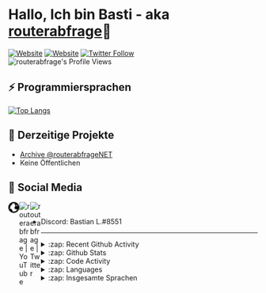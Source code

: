 # Hallo, Ich bin Basti - aka [routerabfrage][Website]👋
[![Website](https://img.shields.io/website?label=bastianleicht.com&style=for-the-badge&url=https%3A%2F%2Fbastianleicht.com)](https://bastianleicht.com)
[![Website](https://img.shields.io/website?label=bastianleicht.de&style=for-the-badge&url=https%3A%2F%2Fbastianleicht.de)](https://bastianleicht.de)
[![Twitter Follow](https://img.shields.io/twitter/follow/bastianleicht?color=1DA1F2&logo=twitter&style=for-the-badge)](https://twitter.com/intent/follow?original_referer=https%3A%2F%2Fgithub.com%2Frouterabfrage&screen_name=bastianleicht)
<br/>
![routerabfrage's Profile Views](https://komarev.com/ghpvc/?username=routerabfrage&style=flat-square)

## ⚡ Programmiersprachen
[![Top Langs](https://github-readme-stats.vercel.app/api/top-langs/?username=routerabfrage&theme=dark)](https://github.com/anuraghazra/github-readme-stats)

## 📑 Derzeitige Projekte
- [Archive @routerabfrageNET][Archive]
- Keine Öffentlichen

## 🤖 Social Media
[<img align="left" alt="routerabfrage.net" width="22px" src="https://raw.githubusercontent.com/iconic/open-iconic/master/svg/globe.svg" />][Website]
[<img align="left" alt="routerabfrage | YouTube" width="22px" src="https://cdn.jsdelivr.net/npm/simple-icons@v3/icons/youtube.svg" />][YouTube]
[<img align="left" alt="routerabfrage | Twitter" width="22px" src="https://cdn.jsdelivr.net/npm/simple-icons@v3/icons/twitter.svg" />][Twitter]
<br/>
- Discord: Bastian L.#8551
---
<details>
  <summary>:zap: Recent Github Activity</summary>
<!--START_SECTION:activity-->
1. 🎉 Merged PR [#2](https://github.com/routerabfrage/Logger-Bot/pull/2) in [routerabfrage/Logger-Bot](https://github.com/routerabfrage/Logger-Bot)
2. 🎉 Merged PR [#1](https://github.com/routerabfrage/Logger-Bot/pull/1) in [routerabfrage/Logger-Bot](https://github.com/routerabfrage/Logger-Bot)
<!--END_SECTION:activity-->
</details>

<details>
  <summary>:zap: Github Stats</summary>
  <img align="left" alt="routerabfrage's GitHub Stats" src="https://github-readme-stats.routerabfrage.vercel.app/api?username=routerabfrage&show_icons=true&theme=dark" />
</details>

<details>
  <summary>:zap: Code Activity</summary>
  <img align="left" src="https://wakatime.com/share/@90818ae0-9ba0-4e2a-8ed8-98c30e947c50/a1ac7e83-bba7-4109-8f37-037c37bb63eb.svg" height="400" />
</details>

<details>
  <summary>:zap: Languages</summary>
  <img align="left" src="https://wakatime.com/share/@90818ae0-9ba0-4e2a-8ed8-98c30e947c50/b0eba8ff-2de8-4b40-929e-8c7a97a106f9.svg" height="400" />
</details>

<details>
  <summary>:zap: Insgesamte Sprachen</summary
  <img aling="left" src="https://wakatime.com/share/@90818ae0-9ba0-4e2a-8ed8-98c30e947c50/d328c553-68a8-4426-974c-be045b324309.svg" height="400" />
</details>

[Archive]: https://github.com/routerabfrageNET
[Website]: https://bastianleicht.com/
[Twitter]: https://twitter.com/bastianleicht
[YouTube]: https://www.youtube.com/channel/UC4VaxYHtASz2fAS2BDrBydg
